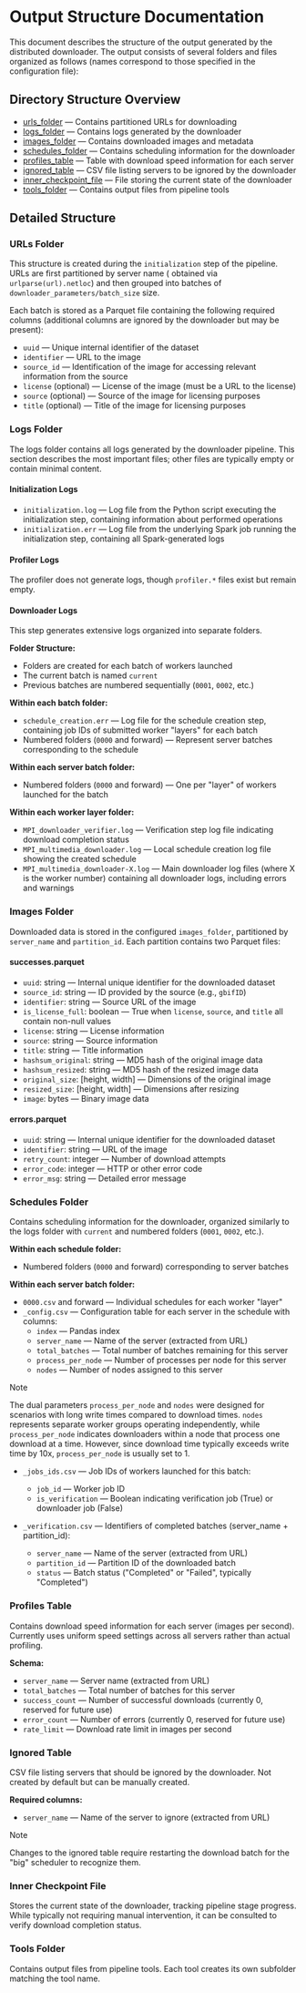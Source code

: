 # Output Structure Documentation

This document describes the structure of the output generated by the distributed downloader. The output consists of
several folders and files organized as follows (names correspond to those specified in the configuration file):

## Directory Structure Overview

- [urls_folder](#urls-folder) — Contains partitioned URLs for downloading
- [logs_folder](#logs-folder) — Contains logs generated by the downloader
- [images_folder](#images-folder) — Contains downloaded images and metadata
- [schedules_folder](#schedules-folder) — Contains scheduling information for the downloader
- [profiles_table](#profiles-table) — Table with download speed information for each server
- [ignored_table](#ignored-table) — CSV file listing servers to be ignored by the downloader
- [inner_checkpoint_file](#inner-checkpoint-file) — File storing the current state of the downloader
- [tools_folder](#tools-folder) — Contains output files from pipeline tools

## Detailed Structure

### URLs Folder

This structure is created during the `initialization` step of the pipeline. URLs are first partitioned by server name (
obtained via `urlparse(url).netloc`) and then grouped into batches of `downloader_parameters/batch_size` size.

Each batch is stored as a Parquet file containing the following required columns (additional columns are ignored by the
downloader but may be present):

- `uuid` — Unique internal identifier of the dataset
- `identifier` — URL to the image
- `source_id` — Identification of the image for accessing relevant information from the source
- `license` (optional) — License of the image (must be a URL to the license)
- `source` (optional) — Source of the image for licensing purposes
- `title` (optional) — Title of the image for licensing purposes

### Logs Folder

The logs folder contains all logs generated by the downloader pipeline. This section describes the most important files;
other files are typically empty or contain minimal content.

#### Initialization Logs

- `initialization.log` — Log file from the Python script executing the initialization step, containing information about
  performed operations
- `initialization.err` — Log file from the underlying Spark job running the initialization step, containing all
  Spark-generated logs

#### Profiler Logs

The profiler does not generate logs, though `profiler.*` files exist but remain empty.

#### Downloader Logs

This step generates extensive logs organized into separate folders.

**Folder Structure:**

- Folders are created for each batch of workers launched
- The current batch is named `current`
- Previous batches are numbered sequentially (`0001`, `0002`, etc.)

**Within each batch folder:**

- `schedule_creation.err` — Log file for the schedule creation step, containing job IDs of submitted worker "layers" for
  each batch
- Numbered folders (`0000` and forward) — Represent server batches corresponding to the schedule

**Within each server batch folder:**

- Numbered folders (`0000` and forward) — One per "layer" of workers launched for the batch

**Within each worker layer folder:**

- `MPI_downloader_verifier.log` — Verification step log file indicating download completion status
- `MPI_multimedia_downloader.log` — Local schedule creation log file showing the created schedule
- `MPI_multimedia_downloader-X.log` — Main downloader log files (where X is the worker number) containing all downloader
  logs, including errors and warnings

### Images Folder

Downloaded data is stored in the configured `images_folder`, partitioned by `server_name` and `partition_id`. Each
partition contains two Parquet files:

#### successes.parquet

- `uuid`: string — Internal unique identifier for the downloaded dataset
- `source_id`: string — ID provided by the source (e.g., `gbifID`)
- `identifier`: string — Source URL of the image
- `is_license_full`: boolean — True when `license`, `source`, and `title` all contain non-null values
- `license`: string — License information
- `source`: string — Source information
- `title`: string — Title information
- `hashsum_original`: string — MD5 hash of the original image data
- `hashsum_resized`: string — MD5 hash of the resized image data
- `original_size`: [height, width] — Dimensions of the original image
- `resized_size`: [height, width] — Dimensions after resizing
- `image`: bytes — Binary image data

#### errors.parquet

- `uuid`: string — Internal unique identifier for the downloaded dataset
- `identifier`: string — URL of the image
- `retry_count`: integer — Number of download attempts
- `error_code`: integer — HTTP or other error code
- `error_msg`: string — Detailed error message

### Schedules Folder

Contains scheduling information for the downloader, organized similarly to the logs folder with `current` and numbered
folders (`0001`, `0002`, etc.).

**Within each schedule folder:**

- Numbered folders (`0000` and forward) corresponding to server batches

**Within each server batch folder:**

- `0000.csv` and forward — Individual schedules for each worker "layer"
- `_config.csv` — Configuration table for each server in the schedule with columns:
    - `index` — Pandas index
    - `server_name` — Name of the server (extracted from URL)
    - `total_batches` — Total number of batches remaining for this server
    - `process_per_node` — Number of processes per node for this server
    - `nodes` — Number of nodes assigned to this server

> [!NOTE]
> The dual parameters `process_per_node` and `nodes` were designed for scenarios with long write times compared to
> download times. `nodes` represents separate worker groups operating independently, while `process_per_node` indicates
> downloaders within a node that process one download at a time. However, since download time typically exceeds write
> time
> by 10x, `process_per_node` is usually set to 1.

- `_jobs_ids.csv` — Job IDs of workers launched for this batch:
    - `job_id` — Worker job ID
    - `is_verification` — Boolean indicating verification job (True) or downloader job (False)

- `_verification.csv` — Identifiers of completed batches (server_name + partition_id):
    - `server_name` — Name of the server (extracted from URL)
    - `partition_id` — Partition ID of the downloaded batch
    - `status` — Batch status ("Completed" or "Failed", typically "Completed")

### Profiles Table

Contains download speed information for each server (images per second). Currently uses uniform speed settings across
all servers rather than actual profiling.

**Schema:**

- `server_name` — Server name (extracted from URL)
- `total_batches` — Total number of batches for this server
- `success_count` — Number of successful downloads (currently 0, reserved for future use)
- `error_count` — Number of errors (currently 0, reserved for future use)
- `rate_limit` — Download rate limit in images per second

### Ignored Table

CSV file listing servers that should be ignored by the downloader. Not created by default but can be manually created.

**Required columns:**

- `server_name` — Name of the server to ignore (extracted from URL)

> [!NOTE]
> Changes to the ignored table require restarting the download batch for the "big" scheduler to recognize them.

### Inner Checkpoint File

Stores the current state of the downloader, tracking pipeline stage progress. While typically not requiring manual
intervention, it can be consulted to verify download completion status.

### Tools Folder

Contains output files from pipeline tools. Each tool creates its own subfolder matching the tool name.
